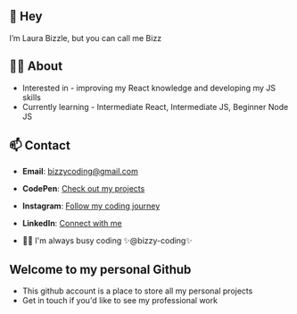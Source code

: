 ## 👋 Hey
I’m Laura Bizzle, but you can call me Bizz

## 👩‍💻 About
- Interested in - improving my React knowledge and developing my JS skills 
- Currently learning - Intermediate React, Intermediate JS, Beginner Node JS

## 📫 Contact
- **Email**: [bizzycoding@gmail.com](mailto:bizzycoding@gmail.com)
- **CodePen**: [Check out my projects](https://codepen.io/Bizzy-Coding)
- **Instagram**: [Follow my coding journey](https://www.instagram.com/bizzy_coding/)
- **LinkedIn**: [Connect with me](https://uk.linkedin.com/in/laura-bizzle)

- 👩‍💻 I'm always busy coding ✨@bizzy-coding✨

## Welcome to my personal Github 

- This github account is a place to store all my personal projects 
- Get in touch if you'd like to see my professional work

<!---
bizzy-coding/bizzy-coding is a ✨ special ✨ repository because its `README.md` (this file) appears on your GitHub profile.
You can click the Preview link to take a look at your changes.
--->

